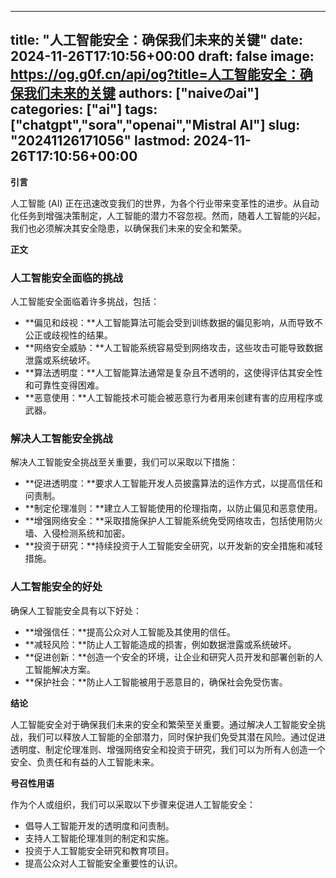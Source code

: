 
---
title: "人工智能安全：确保我们未来的关键"
date: 2024-11-26T17:10:56+00:00
draft: false
image: https://og.g0f.cn/api/og?title=人工智能安全：确保我们未来的关键
authors: ["naiveのai"]
categories: ["ai"]
tags: ["chatgpt","sora","openai","Mistral AI"]
slug: "20241126171056"
lastmod: 2024-11-26T17:10:56+00:00
---
**引言**

人工智能 (AI) 正在迅速改变我们的世界，为各个行业带来变革性的进步。从自动化任务到增强决策制定，人工智能的潜力不容忽视。然而，随着人工智能的兴起，我们也必须解决其安全隐患，以确保我们未来的安全和繁荣。

**正文**

### 人工智能安全面临的挑战

人工智能安全面临着许多挑战，包括：

* **偏见和歧视：**人工智能算法可能会受到训练数据的偏见影响，从而导致不公正或歧视性的结果。
* **网络安全威胁：**人工智能系统容易受到网络攻击，这些攻击可能导致数据泄露或系统破坏。
* **算法透明度：**人工智能算法通常是复杂且不透明的，这使得评估其安全性和可靠性变得困难。
* **恶意使用：**人工智能技术可能会被恶意行为者用来创建有害的应用程序或武器。

### 解决人工智能安全挑战

解决人工智能安全挑战至关重要，我们可以采取以下措施：

* **促进透明度：**要求人工智能开发人员披露算法的运作方式，以提高信任和问责制。
* **制定伦理准则：**建立人工智能使用的伦理指南，以防止偏见和恶意使用。
* **增强网络安全：**采取措施保护人工智能系统免受网络攻击，包括使用防火墙、入侵检测系统和加密。
* **投资于研究：**持续投资于人工智能安全研究，以开发新的安全措施和减轻措施。

### 人工智能安全的好处

确保人工智能安全具有以下好处：

* **增强信任：**提高公众对人工智能及其使用的信任。
* **减轻风险：**防止人工智能造成的损害，例如数据泄露或系统破坏。
* **促进创新：**创造一个安全的环境，让企业和研究人员开发和部署创新的人工智能解决方案。
* **保护社会：**防止人工智能被用于恶意目的，确保社会免受伤害。

**结论**

人工智能安全对于确保我们未来的安全和繁荣至关重要。通过解决人工智能安全挑战，我们可以释放人工智能的全部潜力，同时保护我们免受其潜在风险。通过促进透明度、制定伦理准则、增强网络安全和投资于研究，我们可以为所有人创造一个安全、负责任和有益的人工智能未来。

**号召性用语**

作为个人或组织，我们可以采取以下步骤来促进人工智能安全：

* 倡导人工智能开发的透明度和问责制。
* 支持人工智能伦理准则的制定和实施。
* 投资于人工智能安全研究和教育项目。
* 提高公众对人工智能安全重要性的认识。